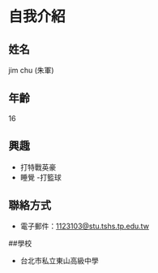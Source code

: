 # 自我介紹

## 姓名
jim chu (朱軍)

## 年齡
16

## 興趣
- 打特戰英豪
- 睡覺
-打籃球

## 聯絡方式
- 電子郵件：1123103@stu.tshs.tp.edu.tw

##學校
- 台北市私立東山高級中學 
